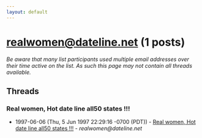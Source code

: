 ```yaml
---
layout: default
---
```


# realwomen@dateline.net (1 posts)

_Be aware that many list participants used multiple email addresses over their time active on the list. As such this page may not contain all threads available._

## Threads

### Real women, Hot date line all50 states !!!
+ 1997-06-06 (Thu, 5 Jun 1997 22:29:16 -0700 (PDT)) - [Real women, Hot date line all50 states !!!](/archive/1997/06/f31f2f4b851895168d193ad0e9cce643a1784856cc8dbb88f7a2f94989e045ab) - _realwomen@dateline.net_

